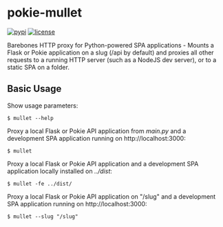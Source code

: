 # pokie-mullet
[![pypi](https://img.shields.io/pypi/v/pokie-mullet.svg)](https://pypi.org/project/pokie-mullet/)
[![license](https://img.shields.io/pypi/l/pokie-mullet.svg)](https://git.oddbit.org/OddBit/pokie-mullet/src/branch/master/LICENSE)

Barebones HTTP proxy for Python-powered SPA applications - Mounts a Flask or Pokie application on a slug (/api by default)
and proxies all other requests to a running HTTP server (such as a NodeJS dev server), or to a static SPA on a folder. 

## Basic Usage

Show usage parameters:
```shell
$ mullet --help
```

Proxy a local Flask or Pokie API application from *main.py* and a development SPA application running on http://localhost:3000:
```shell
$ mullet
```

Proxy a local Flask or Pokie API application and a development SPA application locally installed on *../dist*:
```shell
$ mullet -fe ../dist/
```

Proxy a local Flask or Pokie API application on "/slug"  and a development SPA application running on http://localhost:3000:
```shell
$ mullet --slug "/slug"
```

